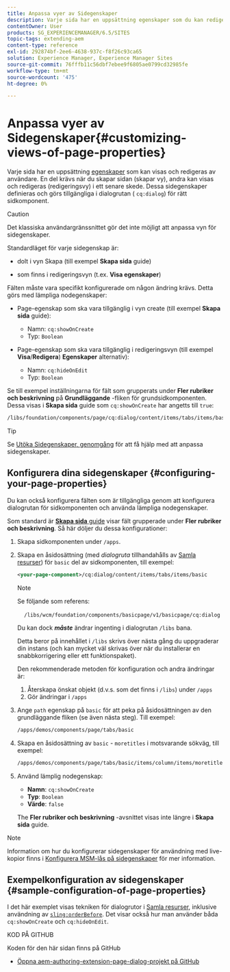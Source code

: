 ```yaml
---
title: Anpassa vyer av Sidegenskaper
description: Varje sida har en uppsättning egenskaper som du kan redigera efter behov
contentOwner: User
products: SG_EXPERIENCEMANAGER/6.5/SITES
topic-tags: extending-aem
content-type: reference
exl-id: 292874bf-2ee6-4638-937c-f8f26c93ca65
solution: Experience Manager, Experience Manager Sites
source-git-commit: 76fffb11c56dbf7ebee9f6805ae0799cd32985fe
workflow-type: tm+mt
source-wordcount: '475'
ht-degree: 0%

---
```


# Anpassa vyer av Sidegenskaper{#customizing-views-of-page-properties}

Varje sida har en uppsättning [egenskaper](/help/sites-authoring/editing-page-properties.md) som kan visas och redigeras av användare. En del krävs när du skapar sidan (skapar vy), andra kan visas och redigeras (redigeringsvy) i ett senare skede. Dessa sidegenskaper definieras och görs tillgängliga i dialogrutan ( `cq:dialog`) för rätt sidkomponent.

>[!CAUTION]
>
>Det klassiska användargränssnittet gör det inte möjligt att anpassa vyn för sidegenskaper.

Standardläget för varje sidegenskap är:

* dolt i vyn Skapa (till exempel **Skapa sida** guide)

* som finns i redigeringsvyn (t.ex. **Visa egenskaper**)

Fälten måste vara specifikt konfigurerade om någon ändring krävs. Detta görs med lämpliga nodegenskaper:

* Page-egenskap som ska vara tillgänglig i vyn create (till exempel **Skapa sida** guide):

   * Namn: `cq:showOnCreate`
   * Typ: `Boolean`

* Page-egenskap som ska vara tillgänglig i redigeringsvyn (till exempel **Visa**/**Redigera**) **Egenskaper** alternativ):

   * Namn: `cq:hideOnEdit`
   * Typ: `Boolean`

Se till exempel inställningarna för fält som grupperats under **Fler rubriker och beskrivning** på **Grundläggande** -fliken för grundsidkomponenten. Dessa visas i **Skapa sida** guide som `cq:showOnCreate` har angetts till `true`:

```xml
/libs/foundation/components/page/cq:dialog/content/items/tabs/items/basic/items/column/items/moretitles
```

>[!TIP]
>
>Se [Utöka Sidegenskaper, genomgång](https://experienceleague.adobe.com/docs/experience-manager-learn/sites/developing/page-properties-technical-video-develop.html) för att få hjälp med att anpassa sidegenskaper.

## Konfigurera dina sidegenskaper {#configuring-your-page-properties}

Du kan också konfigurera fälten som är tillgängliga genom att konfigurera dialogrutan för sidkomponenten och använda lämpliga nodegenskaper.

Som standard är [**Skapa sida** guide](/help/sites-authoring/managing-pages.md#creating-a-new-page) visar fält grupperade under **Fler rubriker och beskrivning**. Så här döljer du dessa konfigurationer:

1. Skapa sidkomponenten under `/apps`.
1. Skapa en åsidosättning (med *dialogruta* tillhandahålls av [Samla resurser](/help/sites-developing/sling-resource-merger.md)) för `basic` del av sidkomponenten, till exempel:

   ```xml
   <your-page-component>/cq:dialog/content/items/tabs/items/basic
   ```

   >[!NOTE]
   >
   >Se följande som referens:
   >
   >    `/libs/wcm/foundation/components/basicpage/v1/basicpage/cq:dialog`
   >
   >Du kan dock ***måste*** ändrar ingenting i dialogrutan `/libs` bana.
   >
   >Detta beror på innehållet i `/libs` skrivs över nästa gång du uppgraderar din instans (och kan mycket väl skrivas över när du installerar en snabbkorrigering eller ett funktionspaket).
   >
   >Den rekommenderade metoden för konfiguration och andra ändringar är:
   >
   >1. Återskapa önskat objekt (d.v.s. som det finns i `/libs`) under `/apps`
   >1. Gör ändringar i `/apps`

1. Ange `path` egenskap på `basic` för att peka på åsidosättningen av den grundläggande fliken (se även nästa steg). Till exempel:

   ```xml
   /apps/demos/components/page/tabs/basic
   ```

1. Skapa en åsidosättning av `basic` - `moretitles` i motsvarande sökväg, till exempel:

   ```xml
   /apps/demos/components/page/tabs/basic/items/column/items/moretitles
   ```

1. Använd lämplig nodegenskap:

   * **Namn**: `cq:showOnCreate`
   * **Typ**: `Boolean`
   * **Värde**: `false`

   The **Fler rubriker och beskrivning** -avsnittet visas inte längre i **Skapa sida** guide.

>[!NOTE]
>
>Information om hur du konfigurerar sidegenskaper för användning med live-kopior finns i [Konfigurera MSM-lås på sidegenskaper](/help/sites-developing/extending-msm.md#configuring-msm-locks-on-page-properties-touch-enabled-ui) för mer information.

## Exempelkonfiguration av sidegenskaper {#sample-configuration-of-page-properties}

I det här exemplet visas tekniken för dialogrutor i [Samla resurser](/help/sites-developing/sling-resource-merger.md), inklusive användning av [`sling:orderBefore`](/help/sites-developing/sling-resource-merger.md#properties). Det visar också hur man använder båda `cq:showOnCreate` och `cq:hideOnEdit`.

KOD PÅ GITHUB

Koden för den här sidan finns på GitHub

* [Öppna aem-authoring-extension-page-dialog-projekt på GitHub](https://github.com/Adobe-Marketing-Cloud/aem-authoring-extension-page-dialog)
